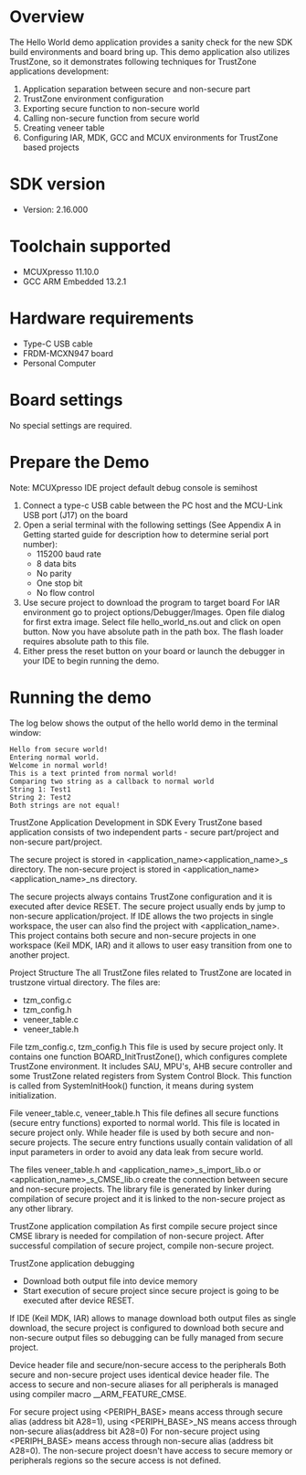 Overview
========
The Hello World demo application provides a sanity check for the new SDK build environments and board bring up. This demo application also utilizes TrustZone, 
so it demonstrates following techniques for TrustZone applications development:
1. Application separation between secure and non-secure part
2. TrustZone environment configuration
3. Exporting secure function to non-secure world
4. Calling non-secure function from secure world
4. Creating veneer table
5. Configuring IAR, MDK, GCC and MCUX environments for TrustZone based projects

SDK version
===========
- Version: 2.16.000

Toolchain supported
===================
- MCUXpresso  11.10.0
- GCC ARM Embedded  13.2.1

Hardware requirements
=====================
- Type-C USB cable
- FRDM-MCXN947 board
- Personal Computer

Board settings
==============
No special settings are required.

Prepare the Demo
================
Note: MCUXpresso IDE project default debug console is semihost
1.  Connect a type-c USB cable between the PC host and the MCU-Link USB port (J17) on the board
2.  Open a serial terminal with the following settings (See Appendix A in Getting started guide for description how to determine serial port number):
    - 115200 baud rate
    - 8 data bits
    - No parity
    - One stop bit
    - No flow control
3.  Use secure project to download the program to target board
    For IAR environment go to project options/Debugger/Images. Open file dialog for first extra image. Select file hello_world_ns.out and click on open button. 
    Now you have absolute path in the path box. The flash loader requires absolute path to this file.
4.  Either press the reset button on your board or launch the debugger in your IDE to begin running the demo.

Running the demo
================
The log below shows the output of the hello world demo in the terminal window:
~~~~~~~~~~~~~~~~~~~~~~~~~~~~~~~~~~~
Hello from secure world!
Entering normal world.
Welcome in normal world!
This is a text printed from normal world!
Comparing two string as a callback to normal world
String 1: Test1
String 2: Test2
Both strings are not equal!                              
~~~~~~~~~~~~~~~~~~~~~~~~~~~~~~~~~~~


TrustZone Application Development in SDK
Every TrustZone based application consists of two independent parts - secure part/project and non-secure part/project.

The secure project is stored in <application_name>\<application_name>_s directory.
The non-secure project is stored in <application_name>\<application_name>_ns directory. 

The secure projects always contains TrustZone configuration and it is executed after device RESET. The secure project usually
ends by jump to non-secure application/project.
If IDE allows the two projects in single workspace, the user can also find the project with <application_name>.
This project contains both secure and non-secure projects in one workspace (Keil MDK, IAR) and it allows to user easy transition from
one to another project.

Project Structure
The all TrustZone files related to TrustZone are located in trustzone virtual directory. The files are:

- tzm_config.c
- tzm_config.h
- veneer_table.c
- veneer_table.h

File tzm_config.c, tzm_config.h
This file is used by secure project only. It contains one function BOARD_InitTrustZone(), which configures complete TrustZone
environment. It includes SAU, MPU's, AHB secure controller and some TrustZone related registers from System Control Block.
This function is called from SystemInitHook() function, it means during system initialization.

File veneer_table.c, veneer_table.h
This file defines all secure functions (secure entry functions) exported to normal world. This file is located in secure
project only. While header file is used by both secure and non-secure projects. The secure entry functions usually contain
validation of all input parameters in order to avoid any data leak from secure world.

The files veneer_table.h and <application_name>_s_import_lib.o or <application_name>_s_CMSE_lib.o create the connection
between secure and non-secure projects. The library file is generated by linker during compilation of secure project and
it is linked to the non-secure project as any other library.

TrustZone application compilation
As first compile secure project since CMSE library is needed for compilation of non-secure project. 
After successful compilation of secure project, compile non-secure project.

TrustZone application debugging
- Download both output file into device memory
- Start execution of secure project since secure project is going to be executed after device RESET.

If IDE (Keil MDK, IAR) allows to manage download both output files as single download, the secure project
is configured to download both secure and non-secure output files so debugging can be fully managed
from secure project.

Device header file and secure/non-secure access to the peripherals
Both secure and non-secure project uses identical device header file. The access to secure and non-secure aliases for all peripherals
is managed using compiler macro __ARM_FEATURE_CMSE.

For secure project using <PERIPH_BASE> means access through secure alias (address bit A28=1), 
using <PERIPH_BASE>_NS means access through non-secure alias(address bit A28=0)
For non-secure project using <PERIPH_BASE> means access through non-secure alias (address bit A28=0). 
The non-secure project doesn't have access to secure memory or peripherals regions so the secure access is not defined.
